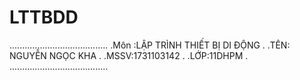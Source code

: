 # LTTBDD
.......................................
.Môn :LẬP TRÌNH THIẾT BỊ DI ĐỘNG      .
.TÊN: NGUYỄN NGỌC KHA                 .
.MSSV:1731103142                      .
.LỚP:11DHPM                           .
.......................................
